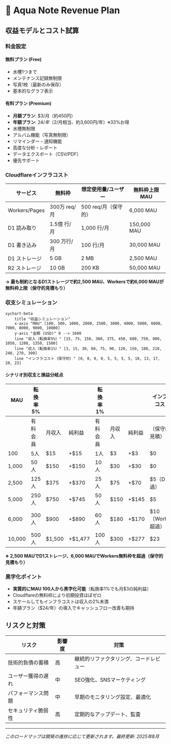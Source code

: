 # 🐠 Aqua Note Revenue Plan

## 収益モデルとコスト試算

### 料金設定

#### 無料プラン (Free)

- 水槽1つまで
- メンテナンス記録無制限
- 写真1枚（最新のみ保存）
- 基本的なグラフ表示

#### 有料プラン (Premium)

- **月額プラン**: $3/月（約450円）
- **年額プラン**: $24/年（$2/月相当、約3,600円/年）※33%お得
- 水槽無制限
- アルバム機能（写真無制限）
- リマインダー・通知機能
- 高度な分析・レポート
- データエクスポート（CSV/PDF）
- 優先サポート

### Cloudflareインフラコスト

| サービス      | 無料枠       | 想定使用量/ユーザー  | 無料枠上限MAU |
| ------------- | ------------ | -------------------- | ------------- |
| Workers/Pages | 300万 req/月 | 500 req/月（保守的） | 6,000 MAU     |
| D1 読み取り   | 1.5億 行/月  | 1,000 行/月          | 150,000 MAU   |
| D1 書き込み   | 300 万行/月  | 100 行/月            | 30,000 MAU    |
| D1 ストレージ | 5 GB         | 2 MB                 | 2,500 MAU     |
| R2 ストレージ | 10 GB        | 200 KB               | 50,000 MAU    |

**→ 最も制約となるD1ストレージで約2,500 MAU、Workersで約6,000 MAUが無料枠上限（保守的見積もり）**

### 収支シミュレーション

```mermaid
xychart-beta
    title "収益シミュレーション"
    x-axis "MAU" [100, 500, 1000, 2000, 2500, 3000, 4000, 5000, 6000, 7000, 8000, 9000, 10000]
    y-axis "金額 (USD)" 0 --> 1600
    line "収入（転換率5%）" [15, 75, 150, 300, 375, 450, 600, 750, 900, 1050, 1200, 1350, 1500]
    line "収入（転換率1%）" [3, 15, 30, 60, 75, 90, 120, 150, 180, 210, 240, 270, 300]
    line "インフラコスト（保守的）" [0, 0, 0, 0, 5, 5, 5, 5, 10, 13, 17, 20, 23]
```

#### シナリオ別収支と損益分岐点

| MAU    | 転換率5% |        |         | 転換率1% |        |        | インフラコスト     |
| ------ | -------- | ------ | ------- | -------- | ------ | ------ | ------------------ |
|        | 有料会員 | 月収入 | 純利益  | 有料会員 | 月収入 | 純利益 | （保守的見積）     |
| 100    | 5人      | $15    | +$15    | 1人      | $3     | +$3    | $0                 |
| 1,000  | 50人     | $150   | +$150   | 10人     | $30    | +$30   | $0                 |
| 2,500  | 125人    | $375   | +$370   | 25人     | $75    | +$70   | $5（D1超過）       |
| 5,000  | 250人    | $750   | +$745   | 50人     | $150   | +$145  | $5                 |
| 6,000  | 300人    | $900   | +$890   | 60人     | $180   | +$170  | $10（Workers超過） |
| 10,000 | 500人    | $1,500 | +$1,477 | 100人    | $300   | +$277  | $23                |

**※ 2,500 MAUでD1ストレージ、6,000 MAUでWorkers無料枠を超過（保守的見積もり）**

### 黒字化ポイント

- **実質的にMAU 100人から黒字化可能**（転換率1%でも月$3の純利益）
- Cloudflareの無料枠により初期投資ほぼゼロ
- スケールしてもインフラコストは収入の2%未満
- 年額プラン（$24/年）の導入でキャッシュフロー改善も期待

## リスクと対策

| リスク             | 影響度 | 対策                                   |
| ------------------ | ------ | -------------------------------------- |
| 技術的負債の蓄積   | 高     | 継続的リファクタリング、コードレビュー |
| ユーザー獲得の遅れ | 中     | SEO強化、SNSマーケティング             |
| パフォーマンス問題 | 中     | 早期のモニタリング設定、最適化         |
| セキュリティ脆弱性 | 高     | 定期的なアップデート、監査             |

---

_このロードマップは開発の進捗に応じて更新されます。最終更新: 2025年8月_
